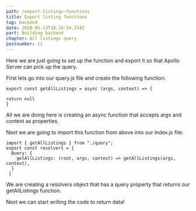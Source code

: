 ```yaml
---
path: /export-listings-functions
title: Export listing functions
tag: backend
date: 2020-05-13T18:16:54.234Z
part: Building backend
chapter: All listings query
postnumber: 11
---
```


Here we are just going to set up the function and export it so that Apollo Server can pick up the query.

First lets go into our query.js file and create the following function:

```
export const getAllListings = async (args, context) => {

return null
}
```

All we are doing here is creating an async function that accepts args and context as properties.

Next we are going to import this function from above into our index.js file:

```
import { getAllListings } from "./query";
export const resolvers = {
  Query: {
    getAllListings: (root, args, context) => getAllListings(args, context),
  }
 }
```

We are creating a resolvers object that has a query property that returns our getAllListings function.

Next we can start writing the code to return data!
